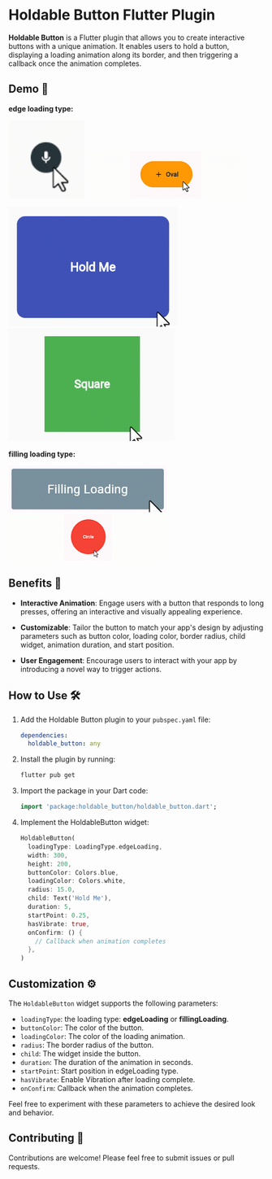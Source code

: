 # Holdable Button Flutter Plugin

**Holdable Button** is a Flutter plugin that allows you to create interactive buttons with a unique animation. It enables users to hold a button, displaying a loading animation along its border, and then triggering a callback once the animation completes.


## Demo 🎥

**edge loading type:**

<img src="https://raw.githubusercontent.com/MahdiGharooni/holdable_button/master/assets/gifs/voice.gif" alt="voice" width="150"> <img src="https://raw.githubusercontent.com/MahdiGharooni/holdable_button/master/assets/gifs/oval.gif" alt="oval">

<img src="https://raw.githubusercontent.com/MahdiGharooni/holdable_button/master/assets/gifs/rectangle.gif" alt="rectangle"> <img src="https://raw.githubusercontent.com/MahdiGharooni/holdable_button/master/assets/gifs/square.gif" alt="square">


**filling loading type:**

<img src="https://raw.githubusercontent.com/MahdiGharooni/holdable_button/master/assets/gifs/long.gif" alt="long"> <img src="https://raw.githubusercontent.com/MahdiGharooni/holdable_button/master/assets/gifs/circle.gif" alt="circle"> 





## Benefits 🚀

- **Interactive Animation**: Engage users with a button that responds to long presses, offering an interactive and visually appealing experience.

- **Customizable**: Tailor the button to match your app's design by adjusting parameters such as button color, loading color, border radius, child widget, animation duration, and start position.

- **User Engagement**: Encourage users to interact with your app by introducing a novel way to trigger actions.

## How to Use 🛠️

1. Add the Holdable Button plugin to your `pubspec.yaml` file:

    ```yaml
    dependencies:
      holdable_button: any
    ```

2. Install the plugin by running:

    ```bash
    flutter pub get
    ```

3. Import the package in your Dart code:

    ```dart
    import 'package:holdable_button/holdable_button.dart';
    ```

4. Implement the HoldableButton widget:

    ```dart
    HoldableButton(
      loadingType: LoadingType.edgeLoading,
      width: 300,
      height: 200,
      buttonColor: Colors.blue,
      loadingColor: Colors.white,
      radius: 15.0,
      child: Text('Hold Me'),
      duration: 5,
      startPoint: 0.25,
      hasVibrate: true,
      onConfirm: () {
        // Callback when animation completes
      },
    )
    ```


## Customization ⚙️

The `HoldableButton` widget supports the following parameters:

- `loadingType`: the loading type: **edgeLoading** or **fillingLoading**.
- `buttonColor`: The color of the button.
- `loadingColor`: The color of the loading animation.
- `radius`: The border radius of the button.
- `child`: The widget inside the button.
- `duration`: The duration of the animation in seconds.
- `startPoint`: Start position in edgeLoading type.
- `hasVibrate`: Enable Vibration after loading complete.
- `onConfirm`: Callback when the animation completes.

Feel free to experiment with these parameters to achieve the desired look and behavior.

## Contributing 🤝

Contributions are welcome! Please feel free to submit issues or pull requests.


